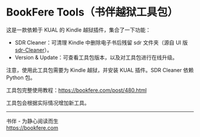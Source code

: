 # BookFere Tools（书伴越狱工具包）

这是一款依赖于 KUAL 的 Kindle 越狱插件，集合了一下功能：

* SDR Cleaner：可清理 Kindle 中删除电子书后残留 sdr 文件夹（源自 UI 版 [sdr-Cleaner](https://bookfere.com/post/43.html)）。
* Version & Update：可查看工具包版本，以及对工具包进行在线升级。

注意，使用此工具包需要为 Kindle 越狱，并安装 KUAL 插件。SDR Cleaner 依赖 Python 包。

工具包完整使用教程：https://bookfere.com/post/480.html

工具包会根据实际情况增加新工具。

---

书伴 - 为静心阅读而生  
https://bookfere.com